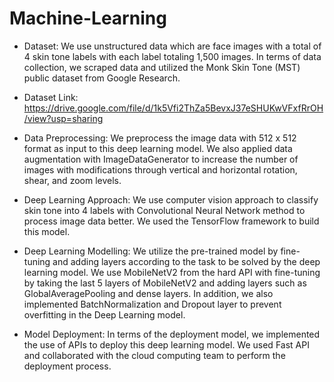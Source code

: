 # Machine-Learning

- Dataset:
We use unstructured data which are face images with a total of 4 skin tone labels with each label totaling 1,500 images. In terms of data collection, we scraped data and utilized the Monk Skin Tone (MST) public dataset from Google Research. 

- Dataset Link:
https://drive.google.com/file/d/1k5Vfi2ThZa5BevxJ37eSHUKwVFxfRrOH/view?usp=sharing

- Data Preprocessing:
We preprocess the image data with 512 x 512 format as input to this deep learning model. We also applied data augmentation with ImageDataGenerator to increase the number of images with modifications through vertical and horizontal rotation, shear, and zoom levels.

- Deep Learning Approach:
We use computer vision approach to classify skin tone into 4 labels with Convolutional Neural Network method to process image data better. We used the TensorFlow framework to build this model.

- Deep Learning Modelling:
We utilize the pre-trained model by fine-tuning and adding layers according to the task to be solved by the deep learning model. We use MobileNetV2 from the hard API with fine-tuning by taking the last 5 layers of MobileNetV2 and adding layers such as GlobalAveragePooling and dense layers. In addition, we also implemented BatchNormalization and Dropout layer to prevent overfitting in the Deep Learning model.

- Model Deployment:
In terms of the deployment model, we implemented the use of APIs to deploy this deep learning model. We used Fast API and collaborated with the cloud computing team to perform the deployment process. 

